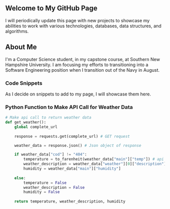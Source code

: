 ## Welcome to My GitHub Page

I will periodically update this page with new projects to showcase my abilities to work with various technologies, databases, data structures, and algorithms.

## About Me

I'm a Computer Science student, in my capstone course, at Southern New Hampshire University. I am focusing my efforts to transitioning into a Software Engineering position when I transition out of the Navy in August.

### Code Snippets

As I decide on snippets to add to my page, I will showcase them here.

### Python Function to Make API Call for Weather Data

```python
# Make api call to return weather data
def get_weather():
    global complete_url
    
    response = requests.get(complete_url) # GET request

    weather_data = response.json() # Json object of response

    if weather_data["cod"] != "404":
        temperature = to_farenheit(weather_data["main"]["temp"]) # api response in kelvin
        weather_description = weather_data["weather"][0]["description"]
	    humidity = weather_data["main"]["humidity"]
		
	else:
		temperature = False
		weather_description = False
		humidity = False
        
    return temperature, weather_description, humidity
```

